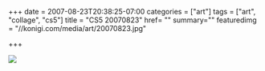 +++
date = 2007-08-23T20:38:25-07:00
categories = ["art"]
tags = ["art", "collage", "cs5"]
title = "CS5 20070823"
href= ""
summary=""
featuredimg = "//konigi.com/media/art/20070823.jpg"

+++

<img src="//konigi.com/media/art/20070823.jpg" />
